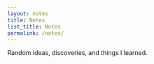 ```yaml
---
layout: notes
title: Notes
list_title: Notes
permalink: /notes/
---
```


Random ideas, discoveries, and things I learned.
